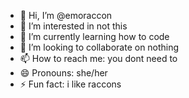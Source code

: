- 👋 Hi, I’m @emoraccon
- 👀 I’m interested in not this
- 🌱 I’m currently learning how to code
- 💞️ I’m looking to collaborate on nothing
- 📫 How to reach me: you dont need to
- 😄 Pronouns: she/her
- ⚡ Fun fact: i like raccons

<!---
emoraccon/emoraccon is a ✨ special ✨ repository because its `README.md` (this file) appears on your GitHub profile.
You can click the Preview link to take a look at your changes.
--->
